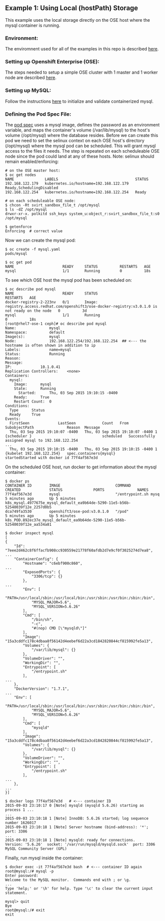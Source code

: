 ## Example 1: Using Local (hostPath) Storage
This example uses the local storage directly on the OSE host where the mysql container is running.

### Environment:
The enviromnent used for all of the examples in this repo is described [here](../ENV.md).

### Setting up Openshift Enterprise (OSE):
The steps needed to setup a simple OSE cluster with 1 master and 1 worker node are described [here](../OSE.md).

### Setting up MySQL:
Follow the instructions [here](../MYSQL.md) to initialize and validate containerized mysql.

### Defining the Pod Spec File:
The [pod spec](mysql.yaml) uses a mysql image, defines the password as an environment variable, and maps the container's volume (/var/lib/mysql) to the host's volume (/opt/mysql) where the database resides. Before we can create this pod we need to set the selinux context on each OSE host's directory (/opt/mysql) where the mysql pod can be scheduled. This will grant mysql access to the files it needs. The step is repeated on each scheduleable OSE node since the pod could land at any of these hosts. Note: selinux should remain enabled/enforcing:

```
# on the OSE master host:
$ oc get nodes
NAME              LABELS                                   STATUS
192.168.122.179   kubernetes.io/hostname=192.168.122.179   Ready,SchedulingDisabled
192.168.122.254   kubernetes.io/hostname=192.168.122.254   Ready

# on each scheduleable OSE node:
$ chcon -Rt svirt_sandbox_file_t /opt/mysql
$ ls -dZ /opt/mysql
drwxr-xr-x. polkitd ssh_keys system_u:object_r:svirt_sandbox_file_t:s0 /opt/mysql

$ getenforce
Enforcing  # correct value
```

Now we can create the mysql pod:

```
$ oc create -f mysql.yaml 
pods/mysql

$ oc get pod
NAME                      READY     STATUS          RESTARTS   AGE
mysql                     1/1       Running         0          18s
```

To see which OSE host the mysql pod has been scheduled on:

```
$ oc describe pod mysql
NAME                      READY     STATUS                                                                                               RESTARTS   AGE
docker-registry-2-223nv   0/1       Image: registry.access.redhat.com/openshift3/ose-docker-registry:v3.0.1.0 is not ready on the node   0          3d
mysql                     1/1       Running                                                                                              0          18s
[root@rhel7-ose-1 ceph]# oc describe pod mysql
Name:				mysql
Namespace:			default
Image(s):			mysql
Node:				192.168.122.254/192.168.122.254  ## <--- the hostname is often shown in addition to ip
Labels:				name=mysql
Status:				Running
Reason:				
Message:			
IP:				10.1.0.41
Replication Controllers:	<none>
Containers:
  mysql:
    Image:		mysql
    State:		Running
      Started:		Thu, 03 Sep 2015 19:10:15 -0400
    Ready:		True
    Restart Count:	0
Conditions:
  Type		Status
  Ready 	True 
Events:
  FirstSeen				LastSeen			Count	From				SubobjectPath				Reason	Message
  Thu, 03 Sep 2015 19:10:07 -0400	Thu, 03 Sep 2015 19:10:07 -0400	1	{scheduler }								scheduled	Successfully assigned mysql to 192.168.122.254
...
  Thu, 03 Sep 2015 19:10:15 -0400	Thu, 03 Sep 2015 19:10:15 -0400	1	{kubelet 192.168.122.254}	spec.containers{mysql}			startedStarted with docker id 77f4af567e3d
```

On the scheduled OSE host, run docker to get information about the mysql container:

```
$ docker ps
CONTAINER ID        IMAGE                         COMMAND                CREATED             STATUS              PORTS               NAMES
77f4af567e3d        mysql                         "/entrypoint.sh mysq   5 minutes ago       Up 5 minutes                            k8s_mysql.4977675e_mysql_default_ea9b64de-5290-11e5-b56b-52540039f12e_2257d0b5   
dca749fa3530        openshift3/ose-pod:v3.0.1.0   "/pod"                 5 minutes ago       Up 5 minutes                            k8s_POD.892ec37e_mysql_default_ea9b64de-5290-11e5-b56b-52540039f12e_aa534a81

$ docker inspect mysql
[
{
    "Id": "7eee2d462c8f6ffacfb908cc930559e21778f60afdb2d7e9cf0f3025274d7ea8",
...
    "ContainerConfig": {
        "Hostname": "c6ebf900c860",
...
        "ExposedPorts": {
            "3306/tcp": {}
        },
...
        "Env": [
            "PATH=/usr/local/sbin:/usr/local/bin:/usr/sbin:/usr/bin:/sbin:/bin",
            "MYSQL_MAJOR=5.6",
            "MYSQL_VERSION=5.6.26"
        ],
        "Cmd": [
            "/bin/sh",
            "-c",
            "#(nop) CMD [\"mysqld\"]"
        ],
        "Image": "15a3cddfc178c4dbaa8f56142d4eebef6d22a3cd1842820844cf815992fe5a13",
        "Volumes": {
            "/var/lib/mysql": {}
        },
        "VolumeDriver": "",
        "WorkingDir": "",
        "Entrypoint": [
            "/entrypoint.sh"
        ],
...
    },
    "DockerVersion": "1.7.1",
...
    "Env": [
            "PATH=/usr/local/sbin:/usr/local/bin:/usr/sbin:/usr/bin:/sbin:/bin",
            "MYSQL_MAJOR=5.6",
            "MYSQL_VERSION=5.6.26"
        ],
        "Cmd": [
            "mysqld"
        ],
        "Image": "15a3cddfc178c4dbaa8f56142d4eebef6d22a3cd1842820844cf815992fe5a13",
        "Volumes": {
            "/var/lib/mysql": {}
        },
        "VolumeDriver": "",
        "WorkingDir": "",
        "Entrypoint": [
            "/entrypoint.sh"
        ],
...
    },
...
}]

$ docker logs 77f4af567e3d   # <--- container ID
2015-09-03 23:10:17 0 [Note] mysqld (mysqld 5.6.26) starting as process 1 ...
...
2015-09-03 23:10:18 1 [Note] InnoDB: 5.6.26 started; log sequence number 1626017
2015-09-03 23:10:18 1 [Note] Server hostname (bind-address): '*'; port: 3306
...
2015-09-03 23:10:18 1 [Note] mysqld: ready for connections.
Version: '5.6.26'  socket: '/var/run/mysqld/mysqld.sock'  port: 3306  MySQL Community Server (GPL)
```

Finally, run mysql inside the container:

```
$ docker exec -it 77f4af567e3d bash  # <--- container ID again
root@mysql:/# mysql -p
Enter password: 
Welcome to the MySQL monitor.  Commands end with ; or \g.
...
Type 'help;' or '\h' for help. Type '\c' to clear the current input statement.

mysql> quit
Bye
root@mysql:/# exit
exit
```
